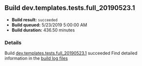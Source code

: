 ## Build dev.templates.tests.full_20190523.1
- **Build result:** `succeeded`
- **Build queued:** 5/23/2019 5:00:00 AM
- **Build duration:** 436.50 minutes
### Details
Build [dev.templates.tests.full_20190523.1](https://winappstudio.visualstudio.com/web/build.aspx?pcguid=a4ef43be-68ce-4195-a619-079b4d9834c2&builduri=vstfs%3a%2f%2f%2fBuild%2fBuild%2f28082) succeeded
Find detailed information in the [build log files](https://uwpctdiags.blob.core.windows.net/buildlogs/dev.templates.tests.full_20190523.1_logs.zip)
